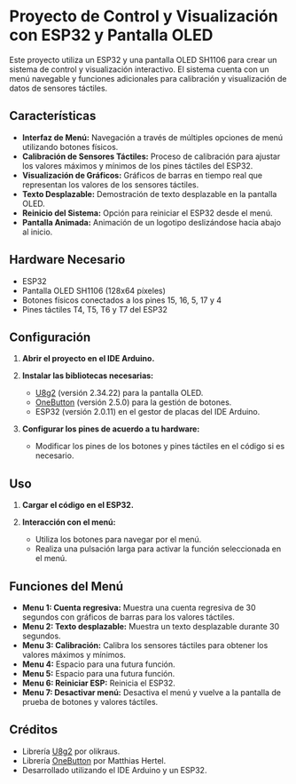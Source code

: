 # Proyecto de Control y Visualización con ESP32 y Pantalla OLED

Este proyecto utiliza un ESP32 y una pantalla OLED SH1106 para crear un sistema de control y visualización interactivo. El sistema cuenta con un menú navegable y funciones adicionales para calibración y visualización de datos de sensores táctiles.

## Características

- **Interfaz de Menú:** Navegación a través de múltiples opciones de menú utilizando botones físicos.
- **Calibración de Sensores Táctiles:** Proceso de calibración para ajustar los valores máximos y mínimos de los pines táctiles del ESP32.
- **Visualización de Gráficos:** Gráficos de barras en tiempo real que representan los valores de los sensores táctiles.
- **Texto Desplazable:** Demostración de texto desplazable en la pantalla OLED.
- **Reinicio del Sistema:** Opción para reiniciar el ESP32 desde el menú.
- **Pantalla Animada:** Animación de un logotipo deslizándose hacia abajo al inicio.

## Hardware Necesario

- ESP32
- Pantalla OLED SH1106 (128x64 píxeles)
- Botones físicos conectados a los pines 15, 16, 5, 17 y 4
- Pines táctiles T4, T5, T6 y T7 del ESP32

## Configuración

1. **Abrir el proyecto en el IDE Arduino.**

2. **Instalar las bibliotecas necesarias:**
   - [U8g2](https://github.com/olikraus/u8g2) (versión 2.34.22) para la pantalla OLED.
   - [OneButton](https://github.com/mathertel/OneButton) (versión 2.5.0) para la gestión de botones.
   - ESP32 (versión 2.0.11) en el gestor de placas del IDE Arduino.

3. **Configurar los pines de acuerdo a tu hardware:**
   - Modificar los pines de los botones y pines táctiles en el código si es necesario.

## Uso

1. **Cargar el código en el ESP32.**

2. **Interacción con el menú:**
   - Utiliza los botones para navegar por el menú.
   - Realiza una pulsación larga para activar la función seleccionada en el menú.

## Funciones del Menú

- **Menu 1: Cuenta regresiva:** Muestra una cuenta regresiva de 30 segundos con gráficos de barras para los valores táctiles.
- **Menu 2: Texto desplazable:** Muestra un texto desplazable durante 30 segundos.
- **Menu 3: Calibración:** Calibra los sensores táctiles para obtener los valores máximos y mínimos.
- **Menu 4:** Espacio para una futura función.
- **Menu 5:** Espacio para una futura función.
- **Menu 6: Reiniciar ESP:** Reinicia el ESP32.
- **Menu 7: Desactivar menú:** Desactiva el menú y vuelve a la pantalla de prueba de botones y valores táctiles.

## Créditos

- Librería [U8g2](https://github.com/olikraus/u8g2) por olikraus.
- Librería [OneButton](https://github.com/mathertel/OneButton) por Matthias Hertel.
- Desarrollado utilizando el IDE Arduino y un ESP32.
